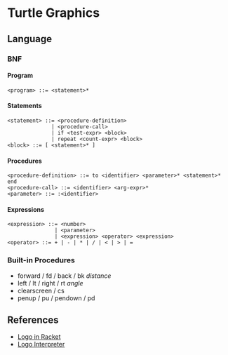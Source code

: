 # Turtle Graphics

## Language

### BNF

#### Program

```
<program> ::= <statement>*
```

#### Statements

```
<statement> ::= <procedure-definition>
              | <procedure-call>
              | if <test-expr> <block>
              | repeat <count-expr> <block>
<block> ::= [ <statement>* ]
```

#### Procedures

```
<procedure-definition> ::= to <identifier> <parameter>* <statement>* end
<procedure-call> ::= <identifier> <arg-expr>*
<parameter> ::= :<identifier>
```

#### Expressions

```
<expression> ::= <number>
               | <parameter>
               | <expression> <operator> <expression>
<operator> ::= + | - | * | / | < | > | =
```

### Built-in Procedures

- forward / fd / back / bk *distance*
- left / lt / right / rt *angle*
- clearscreen / cs
- penup / pu / pendown / pd

## References

- [Logo in Racket](https://docs.racket-lang.org/logo/index.html)
- [Logo Interpreter](https://www.calormen.com/jslogo/)
